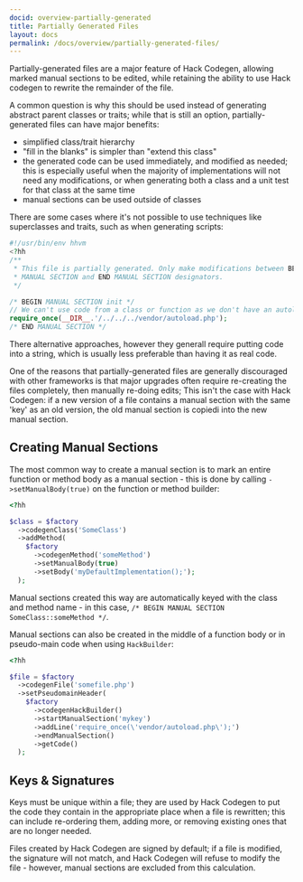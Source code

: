```yaml
---
docid: overview-partially-generated
title: Partially Generated Files
layout: docs
permalink: /docs/overview/partially-generated-files/
---
```


Partially-generated files are a major feature of Hack Codegen, allowing marked
manual sections to be edited, while retaining the ability to use Hack codegen
to rewrite the remainder of the file.

A common question is why this should be used instead of generating abstract
parent classes or traits; while that is still an option, partially-generated
files can have major benefits:

 - simplified class/trait hierarchy
 - "fill in the blanks" is simpler than "extend this class"
 - the generated code can be used immediately, and modified as needed; this is
   especially useful when the majority of implementations will not need any
   modifications, or when generating both a class and a unit test for that class
   at the same time
 - manual sections can be used outside of classes

There are some cases where it's not possible to use techniques like superclasses and
traits, such as when generating scripts:

``` php
#!/usr/bin/env hhvm
<?hh
/**
 * This file is partially generated. Only make modifications between BEGIN
 * MANUAL SECTION and END MANUAL SECTION designators.
 */

/* BEGIN MANUAL SECTION init */
// We can't use code from a class or function as we don't have an autoloader yet
require_once(__DIR__.'/../../../vendor/autoload.php');
/* END MANUAL SECTION */
```

There alternative approaches, however they generall require putting code into
a string, which is usually less preferable than having it as real code.

One of the reasons that partially-generated files are generally discouraged with
other frameworks is that major upgrades often require re-creating the files
completely, then manually re-doing edits; This isn't the case with Hack Codegen:
if a new version of a file contains a manual section with the same 'key' as an
old version, the old manual section is copiedi into the new manual section.

Creating Manual Sections
------------------------

The most common way to create a manual section is to mark an entire function or method
body as a manual section - this is done by calling `->setManualBody(true)` on the
function or method builder:

``` php
<?hh

$class = $factory
  ->codegenClass('SomeClass')
  ->addMethod(
    $factory
      ->codegenMethod('someMethod')
      ->setManualBody(true)
      ->setBody('myDefaultImplementation();');
  );
```

Manual sections created this way are automatically keyed with the class and method
name - in this case, `/* BEGIN MANUAL SECTION SomeClass::someMethod */`.

Manual sections can also be created in the middle of a function body or
in pseudo-main code when using `HackBuilder`:

``` php
<?hh

$file = $factory
  ->codegenFile('somefile.php')
  ->setPseudomainHeader(
    $factory
      ->codegenHackBuilder()
      ->startManualSection('mykey')
      ->addLine('require_once(\'vendor/autoload.php\');')
      ->endManualSection()
      ->getCode()
  );
```

Keys & Signatures
-----------------

Keys must be unique within a file; they are used by Hack Codegen to put the code
they contain in the appropriate place when a file is rewritten; this can include
re-ordering them, adding more, or removing existing ones that are no longer needed.

Files created by Hack Codegen are signed by default; if a file is modified, the
signature will not match, and Hack Codegen will refuse to modify the file - however,
manual sections are excluded from this calculation.
